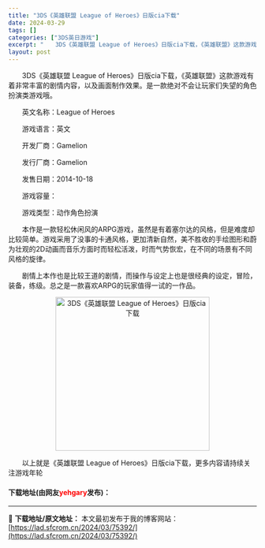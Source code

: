 ```yaml
---
title: "3DS《英雄联盟 League of Heroes》日版cia下载"
date: 2024-03-29
tags: []
categories: ["3DS英日游戏"]
excerpt: "　　3DS《英雄联盟 League of Heroes》日版cia下载，《英雄联盟》这款游戏有着非常丰富的剧情内容，以及画面制作效果。是一款绝对不会让玩家们失望的角色扮演类游戏哦。 　　英文名称：League of Heroes 　　游戏语言：英文 　　开发厂商：Gamelion 　　发行厂商：Ga&hellip;"
layout: post
---
```


 <p>　　3DS《英雄联盟 League of Heroes》日版cia下载，《英雄联盟》这款游戏有着非常丰富的剧情内容，以及画面制作效果。是一款绝对不会让玩家们失望的角色扮演类游戏哦。</p> <p>　　英文名称：League of Heroes</p> <p>　　游戏语言：英文</p> <p>　　开发厂商：Gamelion</p> <p>　　发行厂商：Gamelion</p> <p>　　发售日期：2014-10-18</p> <p>　　游戏容量：</p> <p>　　游戏类型：动作角色扮演</p> <p>　　本作是一款轻松休闲风的ARPG游戏，虽然是有着塞尔达的风格，但是难度却比较简单。游戏采用了没事的卡通风格，更加清新自然，美不胜收的手绘图形和蔚为壮观的2D动画而音乐方面时而轻松活泼，时而气势恢宏，在不同的场景有不同风格的旋律。</p> <p>　　剧情上本作也是比较王道的剧情，而操作与设定上也是很经典的设定，冒险，装备，练级。总之是一款喜欢ARPG的玩家值得一试的一作品。</p> <p align="center"><img align="" border="0" src="https://lad.sfcrom.cn/wp-content/uploads/2024/03/20240329_66063442cc14a.jpg" width="312" alt="3DS《英雄联盟 League of Heroes》日版cia下载" /></p> <p>　　以上就是《英雄联盟 League of Heroes》日版cia下载，更多内容请持续关注游戏年轮</p> <p><h4>下载地址(由网友<font color="red">yehgary</font>发布)：</h4></p> 

---
📖 **下载地址/原文地址：** 本文最初发布于我的博客网站：[https://lad.sfcrom.cn/2024/03/75392/](https://lad.sfcrom.cn/2024/03/75392/)
